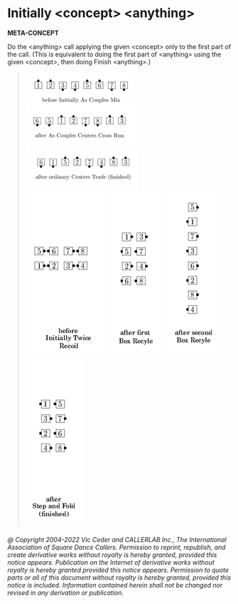 # Initially \<concept> \<anything>

**META-CONCEPT**

Do the \<anything> call applying the given \<concept>
only to the first part of the call.
(This is equivalent to doing the first part of \<anything>
using the given \<concept>, then doing Finish \<anything>.)

> 
> ![alt](initially-1.png)
> ![alt](initially-2.png)
> ![alt](initially-3.png)  
> ![alt](initially-4.png)
> ![alt](initially-5.png)
> ![alt](initially-6.png)
> ![alt](initially-7.png)
> 

###### @ Copyright 2004-2022 Vic Ceder and CALLERLAB Inc., The International Association of Square Dance Callers. Permission to reprint, republish, and create derivative works without royalty is hereby granted, provided this notice appears. Publication on the Internet of derivative works without royalty is hereby granted provided this notice appears. Permission to quote parts or all of this document without royalty is hereby granted, provided this notice is included. Information contained herein shall not be changed nor revised in any derivation or publication.
